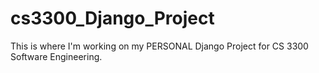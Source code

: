 # cs3300_Django_Project
This is where I'm working on my PERSONAL Django Project for CS 3300 Software Engineering. 
